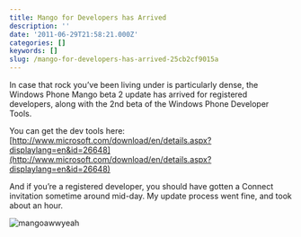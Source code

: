 ```yaml
---
title: Mango for Developers has Arrived
description: ''
date: '2011-06-29T21:58:21.000Z'
categories: []
keywords: []
slug: /mango-for-developers-has-arrived-25cb2cf9015a
---
```


In case that rock you’ve been living under is particularly dense, the Windows Phone Mango beta 2 update has arrived for registered developers, along with the 2nd beta of the Windows Phone Developer Tools.

You can get the dev tools here: [http://www.microsoft.com/download/en/details.aspx?displaylang=en&id=26648](http://www.microsoft.com/download/en/details.aspx?displaylang=en&id=26648)

And if you’re a registered developer, you should have gotten a Connect invitation sometime around mid-day. My update process went fine, and took about an hour.

![mangoawwyeah](https://cdn-images-1.medium.com/max/800/0*oFMp5WAsqiG6llMA.png)